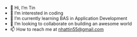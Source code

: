 - 👋 Hi, I’m Tin
- 👀 I’m interested in coding
- 🌱 I’m currently learning BAS in Application Development
- 💞️ I’m looking to collaborate on building an awesome world
- 📫 How to reach me at nhattin55@gmail.com

<!---
tinpham5614/tinpham5614 is a ✨ special ✨ repository because its `README.md` (this file) appears on your GitHub profile.
You can click the Preview link to take a look at your changes.
--->
